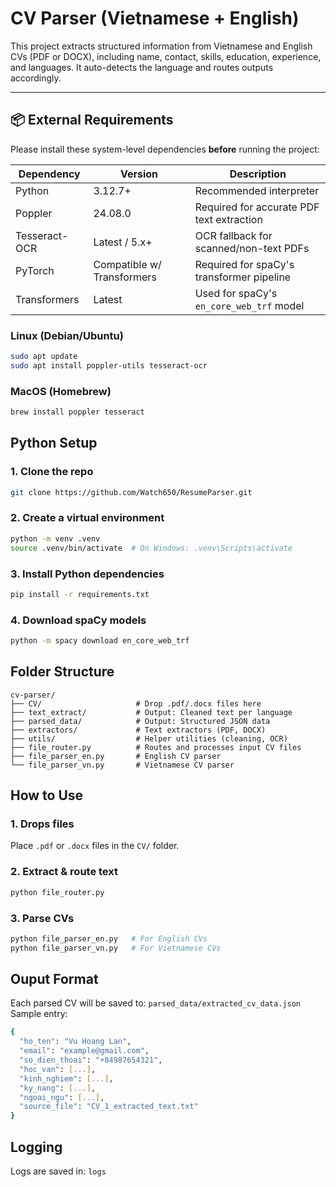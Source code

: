 # CV Parser (Vietnamese + English)

This project extracts structured information from Vietnamese and English CVs (PDF or DOCX), including name, contact, skills, education, experience, and languages. It auto-detects the language and routes outputs accordingly.

---

## 📦 External Requirements

Please install these system-level dependencies **before** running the project:

| Dependency     | Version                    | Description                                  |
|----------------|----------------------------|----------------------------------------------|
| Python         | 3.12.7+                    | Recommended interpreter                      |
| Poppler        | 24.08.0                    | Required for accurate PDF text extraction    |
| Tesseract-OCR  | Latest / 5.x+              | OCR fallback for scanned/non-text PDFs       |
| PyTorch        | Compatible w/ Transformers | Required for spaCy's transformer pipeline    |
| Transformers   | Latest                     | Used for spaCy's `en_core_web_trf` model     |

### Linux (Debian/Ubuntu)

```bash
sudo apt update
sudo apt install poppler-utils tesseract-ocr
```


### MacOS (Homebrew)

```bash
brew install poppler tesseract
```


## Python Setup

### 1. Clone the repo

```bash
git clone https://github.com/Watch650/ResumeParser.git
```

### 2. Create a virtual environment

```bash
python -m venv .venv
source .venv/bin/activate  # On Windows: .venv\Scripts\activate
```

### 3. Install Python dependencies

```bash
pip install -r requirements.txt
```

### 4. Download spaCy models

```bash
python -m spacy download en_core_web_trf
```


## Folder Structure

```
cv-parser/
├── CV/                     # Drop .pdf/.docx files here
├── text_extract/           # Output: Cleaned text per language
├── parsed_data/            # Output: Structured JSON data
├── extractors/             # Text extractors (PDF, DOCX)
├── utils/                  # Helper utilities (cleaning, OCR)
├── file_router.py          # Routes and processes input CV files
├── file_parser_en.py       # English CV parser
└── file_parser_vn.py       # Vietnamese CV parser
```


## How to Use

### 1. Drops files

Place `.pdf` or `.docx` files in the `CV/` folder.

### 2. Extract & route text

```bash
python file_router.py
```

### 3. Parse CVs

```bash
python file_parser_en.py   # For English CVs
python file_parser_vn.py   # For Vietnamese CVs
```

## Ouput Format

Each parsed CV will be saved to: `parsed_data/extracted_cv_data.json`
Sample entry:
```bash
{
  "ho_ten": "Vu Hoang Lan",
  "email": "example@gmail.com",
  "so_dien_thoai": "+84987654321",
  "hoc_van": [...],
  "kinh_nghiem": [...],
  "ky_nang": [...],
  "ngoai_ngu": [...],
  "source_file": "CV_1_extracted_text.txt"
}
```

## Logging
Logs are saved in: `logs`